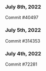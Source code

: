 ### July 8th, 2022

Commit #40497

### July 5th, 2022

Commit #314353


### July 4th, 2022

Commit #72281

